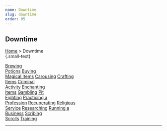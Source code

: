 ```yaml
---
name: Downtime
slug: downtime
order: 05
---
```

## Downtime
[Home](dm-operations-center) > Downtime<br/> {.small-text}

<div class="menu-container">
    <a href="brewing-potions">Brewing<br/> Potions</a>
    <a href="buying-magical-items">Buying<br/> Magical Items</a>
    <a href="carousing">Carousing</a>
    <a href="crafting-items">Crafting<br/> Items</a>
    <a href="criminal-activity">Criminal<br/> Activity</a>
    <a href="enchanting-items">Enchanting<br/> Items</a>
    <a href="gambling">Gambling</a>
    <a href="pit-fighting">Pit<br/> Fighting</a>
    <a href="practicing-a-profession">Practicing a<br/> Profession</a>
    <a href="recuperating">Recuperating</a>
    <a href="religious-service">Religious<br/> Service</a>
    <a href="researching">Researching</a>
    <a href="running-a-business">Running a<br/> Business</a>
    <a href="scribing-scrolls">Scribing<br/> Scrolls</a>
    <a href="training">Training</a>
</div>
<hr/>